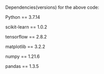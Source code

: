 Dependencies(versions) for the above code:

Python == 3.7.14

scikit-learn == 1.0.2

tensorflow == 2.8.2

matplotlib == 3.2.2

numpy == 1.21.6

pandas == 1.3.5
